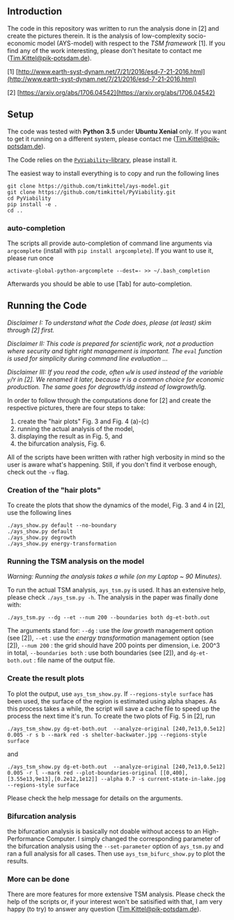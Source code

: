 

## Introduction

The code in this repository was written to run the analysis done in [2] and create the pictures therein. It is the analysis of low-complexity socio-economic model (AYS-model) with respect to the *TSM framework* [1]. If you find any of the work interesting, please don't hesitate to contact me (Tim.Kittel@pik-potsdam.de).


[1] [http://www.earth-syst-dynam.net/7/21/2016/esd-7-21-2016.html](http://www.earth-syst-dynam.net/7/21/2016/esd-7-21-2016.html)

[2] [https://arxiv.org/abs/1706.04542](https://arxiv.org/abs/1706.04542)


## Setup

The code was tested with **Python 3.5** under **Ubuntu Xenial** only. If you want to get it running on a different system, please contact me (Tim.Kittel@pik-potsdam.de).

The Code relies on the [`PyViability`-library](https://github.com/timkittel/PyViability), please install it.

The easiest way to install everything is to copy and run the following lines
```
git clone https://github.com/timkittel/ays-model.git
git clone https://github.com/timkittel/PyViability.git
cd PyViability
pip install -e .
cd ..
```

### auto-completion

The scripts all provide auto-completion of command line arguments via `argcomplete` (install with `pip install argcomplete`). If you want to use it, please run once
```
activate-global-python-argcomplete --dest=- >> ~/.bash_completion
```
Afterwards you should be able to use [Tab] for auto-completion.


## Running the Code

*Disclaimer I: To understand what the Code does, please (at least) skim through [2] first.*

*Disclaimer II: This code is prepared for scientific work, not a production where security and tight right management is important. The `eval` function is used for simplicity during command line evaluation ...*

*Disclaimer III: If you read the code, often `w`/`W` is used instead of the variable `y`/`Y` in [2]. We renamed it later, because `Y` is a common choice for economic production. The same goes for degrowth/dg instead of lowgrowth/lg.*

In order to follow through the computations done for [2] and create the respective pictures, there are four steps  to take:

1. create the "hair plots" Fig. 3 and Fig. 4 (a)-(c)
2. running the actual analysis of the model,
3. displaying the result as in Fig. 5, and
4. the bifurcation analysis, Fig. 6.

All of the scripts have been written with rather high verbosity in mind so the user is aware what's happening. Still, if you don't find it verbose enough, check out the `-v` flag.


### Creation of the "hair plots"

To create the plots that show the dynamics of the model, Fig. 3 and 4 in [2], use the following lines
```
./ays_show.py default --no-boundary
./ays_show.py default
./ays_show.py degrowth
./ays_show.py energy-transformation
```

### Running the TSM analysis on the model

*Warning: Running the analysis takes a while (on my Laptop ~ 90 Minutes).*

To run the actual TSM analysis, `ays_tsm.py` is used. It has an extensive help, please check `./ays_tsm.py -h`. The analysis in the paper was finally done with:
```
./ays_tsm.py --dg --et --num 200 --boundaries both dg-et-both.out
```
The arguments stand for:
`--dg` : use the *low growth* management option (see [2]),
`--et` : use the *energy transformation* management option (see [2]),
`--num 200` : the grid should have 200 points per dimension, i.e. 200^3 in total,
`--boundaries both` : use both boundaries (see [2]), and
`dg-et-both.out` : file name of the output file.

### Create the result plots

To plot the output, use `ays_tsm_show.py`. If `--regions-style surface` has been used, the surface of the region is estimated using alpha shapes. As this process takes a while, the script will save a cache file to speed up the process the next time it's run. To create the two plots of Fig. 5 in [2], run 
```
./ays_tsm_show.py dg-et-both.out  --analyze-original [240,7e13,0.5e12] 0.005 -r s b --mark red -s shelter-backwater.jpg --regions-style surface
```
and
```
./ays_tsm_show.py dg-et-both.out  --analyze-original [240,7e13,0.5e12] 0.005 -r l --mark red --plot-boundaries-original [[0,400],[3.55e13,9e13],[0.2e12,1e12]] --alpha 0.7 -s current-state-in-lake.jpg --regions-style surface
```
Please check the help message for details on the arguments.

### Bifurcation analysis

the bifurcation analysis is basically not doable without access to an High-Performance Computer. I simply changed the corresponding parameter of the bifurcation analysis using the `--set-parameter` option of `ays_tsm.py` and ran a full analysis for all cases. Then use `ays_tsm_bifurc_show.py` to plot the results.

### More can be done

There are more features for more extensive TSM analysis. Please check the help of the scripts or, if your interest won't be satisified with that, I am very happy (to try) to answer any question (Tim.Kittel@pik-potsdam.de).


